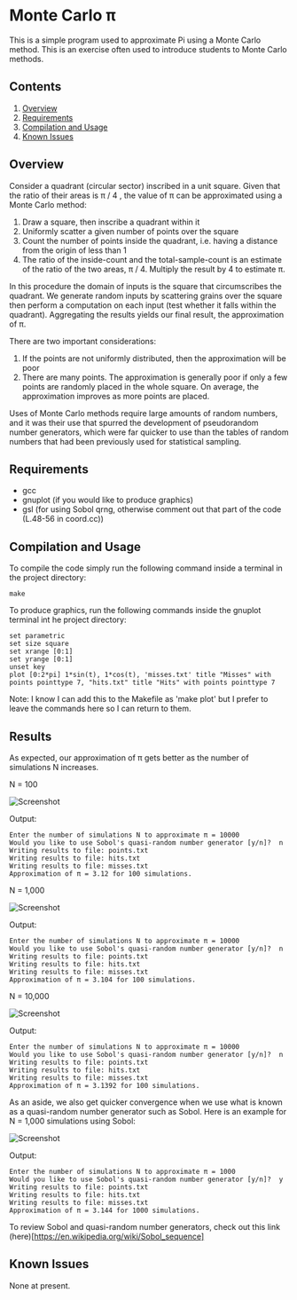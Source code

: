 # Monte Carlo π

This is a simple program used to approximate Pi using a Monte Carlo method. This is an exercise
often used to introduce students to Monte Carlo methods.

## Contents

1. [Overview](#overview)
2. [Requirements](#requirements)
3. [Compilation and Usage](#compilation-and-usage)
4. [Known Issues](#known-issues)

## Overview

Consider a quadrant (circular sector) inscribed in a unit square. Given that the ratio of their areas is
π / 4 , the value of π can be approximated using a Monte Carlo method:

1. Draw a square, then inscribe a quadrant within it
2. Uniformly scatter a given number of points over the square
3. Count the number of points inside the quadrant, i.e. having a distance from the origin of less than 1
4. The ratio of the inside-count and the total-sample-count is an estimate of the ratio of the two areas,
   π / 4. Multiply the result by 4 to estimate π.

In this procedure the domain of inputs is the square that circumscribes the quadrant. We generate random 
inputs by scattering grains over the square then perform a computation on each input (test whether it falls within the 
quadrant). Aggregating the results yields our final result, the approximation of π.

There are two important considerations:

1. If the points are not uniformly distributed, then the approximation will be poor
2. There are many points. The approximation is generally poor if only a few points are randomly placed in the whole
   square. On average, the approximation improves as more points are placed.

Uses of Monte Carlo methods require large amounts of random numbers, and it was their use that spurred the development 
of pseudorandom number generators, which were far quicker to use than the tables of random numbers that had been previously used for statistical sampling.

## Requirements

- gcc
- gnuplot (if you would like to produce graphics)
- gsl (for using Sobol qrng, otherwise comment out that part of the code (L.48-56 in coord.cc))

## Compilation and Usage

To compile the code simply run the following command inside a terminal in the project directory:

```shell
make
```

To produce graphics, run the following commands inside the gnuplot terminal int he project directory:

```shell
set parametric
set size square
set xrange [0:1]
set yrange [0:1]
unset key
plot [0:2*pi] 1*sin(t), 1*cos(t), 'misses.txt' title "Misses" with points pointtype 7, "hits.txt" title "Hits" with points pointtype 7
```

Note: I know I can add this to the Makefile as 'make plot' but I prefer to leave the commands here so I can return to them.

## Results

As expected, our approximation of π gets better as the number of simulations N increases.

N = 100

![Screenshot](graphics/N_100.png)

Output:

```shell
Enter the number of simulations N to approximate π = 10000
Would you like to use Sobol's quasi-random number generator [y/n]?  n
Writing results to file: points.txt
Writing results to file: hits.txt
Writing results to file: misses.txt
Approximation of π = 3.12 for 100 simulations.
```

N = 1,000

![Screenshot](graphics/N_1000.png)

Output:

```shell
Enter the number of simulations N to approximate π = 10000
Would you like to use Sobol's quasi-random number generator [y/n]?  n
Writing results to file: points.txt
Writing results to file: hits.txt
Writing results to file: misses.txt
Approximation of π = 3.104 for 100 simulations.
```

N = 10,000

![Screenshot](graphics/N_10000.png)

Output:

```shell
Enter the number of simulations N to approximate π = 10000
Would you like to use Sobol's quasi-random number generator [y/n]?  n
Writing results to file: points.txt
Writing results to file: hits.txt
Writing results to file: misses.txt
Approximation of π = 3.1392 for 100 simulations.
```

As an aside, we also get quicker convergence when we use what is known as a quasi-random number generator such as
Sobol. Here is an example for N = 1,000 simulations using Sobol:


![Screenshot](graphics/N_1000_sobol.png)

Output: 

```shell
Enter the number of simulations N to approximate π = 1000
Would you like to use Sobol's quasi-random number generator [y/n]?  y
Writing results to file: points.txt
Writing results to file: hits.txt
Writing results to file: misses.txt
Approximation of π = 3.144 for 1000 simulations.
```

To review Sobol and quasi-random number generators, check out this link (here)[https://en.wikipedia.org/wiki/Sobol_sequence]



## Known Issues

None at present.
